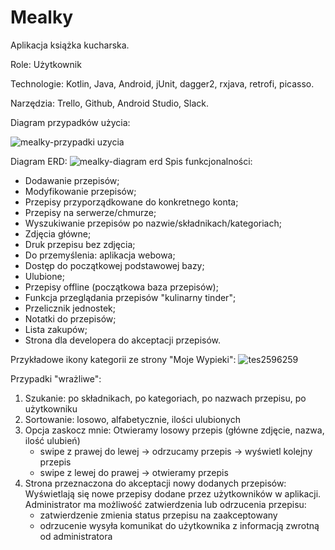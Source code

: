 # Mealky

Aplikacja książka kucharska.

Role:
Użytkownik

Technologie:
Kotlin, Java, Android, jUnit, dagger2, rxjava, retrofi, picasso.

Narzędzia:
Trello, Github, Android Studio, Slack.

Diagram przypadków użycia:

![mealky-przypadki uzycia](https://user-images.githubusercontent.com/43780500/46571210-3277ce80-c971-11e8-9549-5a21f68a5cab.jpg)

Diagram ERD:
![mealky-diagram erd](https://user-images.githubusercontent.com/43789592/46572105-a7063980-c980-11e8-8aa2-a6d4fe897709.png)
Spis funkcjonalności:
- Dodawanie przepisów;
- Modyfikowanie przepisów;
- Przepisy przyporządkowane do konkretnego konta;
- Przepisy na serwerze/chmurze;
- Wyszukiwanie przepisów po nazwie/składnikach/kategoriach;
- Zdjęcia główne;
- Druk przepisu bez zdjęcia;
- Do przemyślenia: aplikacja webowa;
- Dostęp do początkowej podstawowej bazy;
- Ulubione;
- Przepisy offline (początkowa baza przepisów);
- Funkcja przeglądania przepisów "kulinarny tinder";
- Przelicznik jednostek;
- Notatki do przepisów;
- Lista zakupów;
- Strona dla developera do akceptacji przepisów.

Przykładowe ikony kategorii ze strony "Moje Wypieki":
![tes2596259](https://user-images.githubusercontent.com/43780500/46664715-174fcd80-cbc2-11e8-8874-f5d8d79d617b.png)

Przypadki "wrażliwe":
1. Szukanie: po składnikach, po kategoriach, po nazwach przepisu, po użytkowniku
2. Sortowanie: losowo, alfabetycznie, ilości ulubionych
3. Opcja zaskocz mnie: 
   Otwieramy losowy przepis (główne zdjęcie, nazwa, ilość ulubień)
    - swipe z prawej do lewej -> odrzucamy przepis -> wyświetl kolejny przepis
    - swipe z lewej do prawej -> otwieramy przepis
4. Strona przeznaczona do akceptacji nowy dodanych przepisów:
   Wyświetlają się nowe przepisy dodane przez użytkowników w aplikacji.
   Administrator ma możliwość zatwierdzenia lub odrzucenia przepisu:
   - zatwierdzenie zmienia status przepisu na zaakceptowany
   - odrzucenie wysyła komunikat do użytkownika z informacją zwrotną od administratora
